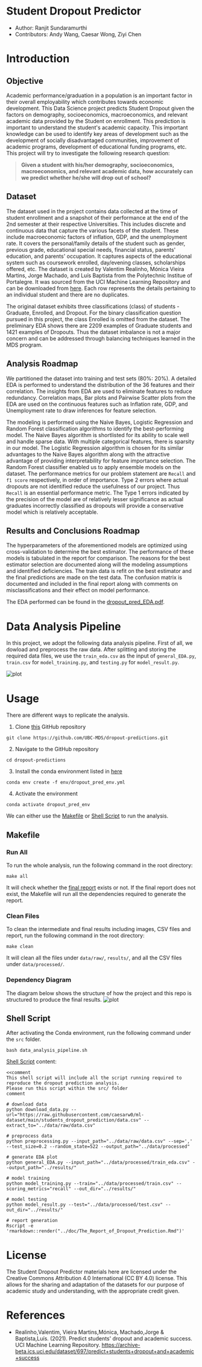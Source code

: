 # Student Dropout Predictor


* Author: Ranjit Sundaramurthi
* Contributors: Andy Wang, Caesar Wong, Ziyi Chen



# Introduction


## Objective


Academic performance/graduation in a population is an important factor in their overall employability which contributes towards economic development. This Data Science project predicts Student Dropout given the factors on demography, socioeconomics, macroeconomics, and relevant academic data provided by the Student on enrollment. This prediction is important to understand the student's academic capacity. This important knowledge can be used to identify key areas of development such as the development of socially disadvantaged communities, improvement of academic programs, development of educational funding programs, etc.  This project will try to investigate the following research question:

> **Given a student with his/her demography, socioeconomics, macroeconomics, and relevant academic data, how accurately can we predict whether he/she will drop out of school?**



## Dataset


The dataset used in the project contains data collected at the time of student enrollment and a snapshot of their performance at the end of the 2nd semester at their respective Universities. This includes discrete and continuous data that capture the various facets of the student. These include macroeconomic factors of inflation, GDP, and the unemployment rate. It covers the personal/family details of the student such as gender, previous grade, educational special needs, financial status, parents' education, and parents' occupation. It captures aspects of the educational system such as coursework enrolled, day/evening classes, scholarships offered, etc. The dataset is created by Valentim Realinho, Mónica Vieira Martins, Jorge Machado, and Luís Baptista from the Polytechnic Institue of Portalegre. It was sourced from the UCI Machine Learning Repository and can be downloaded from [here](https://archive-beta.ics.uci.edu/dataset/697/predict+students+dropout+and+academic+success). Each row represents the details pertaining to an individual student and there are no duplicates. 


The original dataset exhibits three classifications (class) of students - Graduate, Enrolled, and Dropout. For the binary classification question pursued in this project, the class Enrolled is omitted from the dataset. The preliminary EDA shows there are 2209 examples of Graduate students and 1421 examples of Dropouts. Thus the dataset imbalance is not a major concern and can be addressed through balancing techniques learned in the MDS program.  


## Analysis Roadmap


We partitioned the dataset into training and test sets (80%: 20%). A detailed EDA is performed to understand the distribution of the 36 features and their correlation. The insights from EDA are used to eliminate features to reduce redundancy. Correlation maps, Bar plots and Pairwise Scatter plots from the EDA are  used on the continuous features such as Inflation rate, GDP, and Unemployment rate to draw inferences for feature selection.    


The modeling is performed using the Naive Bayes, Logistic Regression and Random Forest classification algorithms to identify the best-performing model. The Naive Bayes algorithm is shortlisted for its ability to scale well and handle sparse data. With multiple categorical features, there is sparsity in our model. The Logistic Regression algorithm is chosen for its similar advantages to the Naive Bayes algorithm along with the attractive advantage of providing interpretability for feature importance selection. The Random Forest classifier enabled us to apply ensemble models on the dataset. The performance metrics for our problem statement are `Recall` and `f1 score` respectively, in order of importance. Type 2 errors where actual dropouts are not identified reduce the usefulness of our project. Thus `Recall` is an essential performance metric. The Type 1 errors indicated by the precision of the model are of relatively lesser significance as actual graduates incorrectly classified as dropouts will provide a conservative model which is relatively acceptable.

## Results and Conclusions Roadmap

The hyperparameters of the aforementioned models are optimized using cross-validation to determine the best estimator. The performance of these models is tabulated in the report for comparison. The reasons for the best estimator selection are documented along will the modeling assumptions and identified deficiencies. The train data is refit on the best estimator and the final predictions are made on the test data. The confusion matrix is documented and included in the final report along with comments on misclassifications and their effect on model performance.

The EDA performed can be found in the [dropout_pred_EDA.pdf](https://github.com/UBC-MDS/dropout-predictions/blob/main/src/dropout_pred_EDA.pdf).

# Data Analysis Pipeline

In this project, we adopt the following data analysis pipeline. First of all, we dowload and preprocess the raw data. After splitting and storing the required data files, we use the `train_eda.csv` as the input of `general_EDA.py`, `train.csv` for `model_training.py`, and `testing.py` for `model_result.py`.

![plot](doc/data_analysis_pipeline.png)

# Usage

There are different ways to replicate the analysis.


1. Clone [this](https://github.com/UBC-MDS/dropout-predictions.git) GitHub repository

```
git clone https://github.com/UBC-MDS/dropout-predictions.git
```

2. Navigate to the GitHub repository

```
cd dropout-predictions
```

3. Install the conda environment listed in [here](https://github.com/UBC-MDS/dropout-predictions/blob/main/env/dropout_pred_env.yml) 

```
conda env create -f env/dropout_pred_env.yml
```

4. Activate the environment 

```
conda activate dropout_pred_env
```

We can either use the [Makefile](#makefile) or [Shell Script](#shell-script) to run the analysis.

## Makefile

### Run All

To run the whole analysis, run the following command in the root directory:

```
make all
```

It will check whether the [final report](doc/The_Report_of_Dropout_Prediction.html) exists or not. If the final report does not exist, the Makefile will run all the dependencies required to generate the report.

### Clean Files

To clean the intermediate and final results including images, CSV files and report, run the following command in the root directory:

```
make clean
```

It will clean all the files under `data/raw/`, `results/`, and all the CSV files under `data/processed/`.

### Dependency Diagram
The diagram below shows the structure of how the project and this repo is structured to produce the final results.
![plot](Makefile.png)


## Shell Script

After activating the Conda environment, run the following command under the `src` folder.

```
bash data_analysis_pipeline.sh
```

[Shell Script](src/data_analysis_pipeline.sh) content:

    <<comment
    This shell script will include all the script running required to reproduce the dropout prediction analysis.
    Please run this script within the src/ folder
    comment

    # download data
    python download_data.py --url="https://raw.githubusercontent.com/caesarw0/ml-dataset/main/students_dropout_prediction/data.csv" --extract_to="../data/raw/data.csv"

    # preprocess data 
    python preprocessing.py --input_path="../data/raw/data.csv" --sep=',' --test_size=0.2 --random_state=522 --output_path="../data/processed"

    # generate EDA plot
    python general_EDA.py --input_path="../data/processed/train_eda.csv" --output_path="../results/"

    # model training
    python model_training.py --train="../data/processed/train.csv" --scoring_metrics="recall" --out_dir="../results/"

    # model testing
    python model_result.py --test="../data/processed/test.csv" --out_dir="../results/"

    # report generation
    Rscript -e 'rmarkdown::render("../doc/The_Report_of_Dropout_Prediction.Rmd")'


# License

The Student Dropout Predictor materials here are licensed under the Creative Commons Attribution 4.0 International (CC BY 4.0) license. This allows for the sharing and adaptation of the datasets for our purpose of academic study and understanding, with the appropriate credit given.


# References

- Realinho,Valentim, Vieira Martins,Mónica, Machado,Jorge & Baptista,Luís. (2021). Predict students' dropout and academic success. UCI Machine Learning Repository. https://archive-beta.ics.uci.edu/dataset/697/predict+students+dropout+and+academic+success

